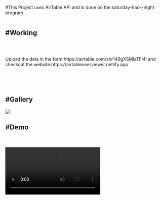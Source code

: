 #This Project uses AirTable API and is done on the saturday-hack-night program
<br>
<div style="display:flex;flex-direction:column;gap:30px;">
<h2>#Working</h2>
<p>Upload the data in the form:https://airtable.com/shr146gXSMlaTFl4i
and checkout the website:https://airtableuserviewer.netlify.app</p>
<div>
<br>
<h2>#Gallery</h2>
<img src="https://i.postimg.cc/Xq24jZDf/unknown-1.png"></img>
<h2>#Demo</h2>
<br></br>
<video src = "https://www.veed.io/download/299e8bbc-f969-49a9-bda6-dbca7750f65f?source=compressor-sharing">
